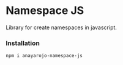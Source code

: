 # Namespace JS
Library for create namespaces in javascript.

### Installation

```bach
npm i anayarojo-namespace-js
```




